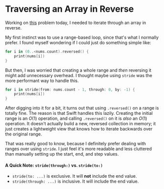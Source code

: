 # Traversing an Array in Reverse

Working on [this](https://leetcode.com/problems/product-of-array-except-self/description/) problem today, I needed to iterate through an array in reverse.

My first instinct was to use a range-based loop, since that's what I normally prefer. I found myself wondering if I could just do something simple like:

```swift
for i in (0..<nums.count).reversed() {
    print(nums[i]) 
}
```

But then, I was worried that creating a whole range and *then* reversing it might add unnecessary overhead. I thought maybe using `stride` was the more performant way to handle this. 

```swift
for i in stride(from: nums.count - 1, through: 0, by: -1) {
    print(nums[i])
}
```

After digging into it for a bit, it turns out that using `.reversed()` on a range is totally fine. The reason is that Swift handles this lazily. Creating the initial range is an $O(1)$ operation, and calling `.reversed()` on it is *also* an $O(1)$ operation. It doesn't actually build a new, reversed collection in memory; it just creates a lightweight view that knows how to iterate backwards over the original range.

That was really good to know, because I definitely prefer dealing with ranges over using `stride`. I just feel it's more readable and less cluttered than manually setting up the start, end, and step values. 


#### A Quick Note: `stride(through:)` vs. `stride(to:)`
- `stride(to: ...)` is exclusive. It will **not** include the end value.
- `stride(through: ...)` is inclusive. It will include the end value.
